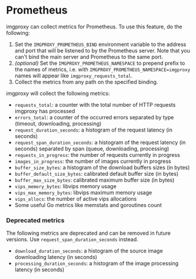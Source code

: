 # Prometheus

imgproxy can collect metrics for Prometheus. To use this feature, do the following:

1. Set the `IMGPROXY_PROMETHEUS_BIND` environment variable to the address and port that will be listened to by the Prometheus server. Note that you can't bind the main server and Prometheus to the same port.
2. _(optional)_ Set the `IMGPROXY_PROMETHEUS_NAMESPACE` to prepend prefix to the names of metrics, i.e. with `IMGPROXY_PROMETHEUS_NAMESPACE=imgproxy` names will appear like `imgproxy_requests_total`.
3. Collect the metrics from any path on the specified binding.

imgproxy will collect the following metrics:

* `requests_total`: a counter with the total number of HTTP requests imgproxy has processed
* `errors_total`: a counter of the occurred errors separated by type (timeout, downloading, processing)
* `request_duration_seconds`: a histogram of the request latency (in seconds)
* `request_span_duration_seconds`: a histogram of the request latency (in seconds) separated by span (queue, downloading, processing)
* `requests_in_progress`: the number of requests currently in progress
* `images_in_progress`: the number of images currently in progress
* `buffer_size_bytes`: a histogram of the download buffers sizes (in bytes)
* `buffer_default_size_bytes`: calibrated default buffer size (in bytes)
* `buffer_max_size_bytes`: calibrated maximum buffer size (in bytes)
* `vips_memory_bytes`: libvips memory usage
* `vips_max_memory_bytes`: libvips maximum memory usage
* `vips_allocs`: the number of active vips allocations
* Some useful Go metrics like memstats and goroutines count

### Deprecated metrics

The following metrics are deprecated and can be removed in future versions. Use `request_span_duration_seconds` instead.

* `download_duration_seconds`: a histogram of the source image downloading latency (in seconds)
* `processing_duration_seconds`: a histogram of the image processing latency (in seconds)

